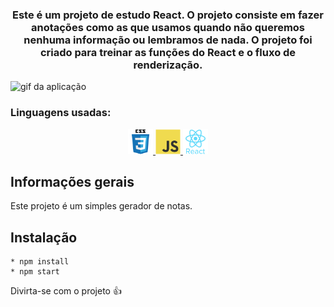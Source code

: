 ﻿<h3 align="center">Este é um projeto de estudo React. O projeto consiste em fazer anotações como as que usamos quando não queremos nenhuma informação ou lembramos de nada. O projeto foi criado para treinar as funções do React e o fluxo de renderização.</h3>

![gif da aplicação](https://github.com/Keven-RM/Readme-s/blob/main/notes.gif)

<h3 align="left">Linguagens usadas:</h3>
<p align="center"> <a href="https://www.w3schools.com/css/" target="_blank"> <img src="https://raw.githubusercontent.com/devicons/devicon/master/icons/css3/css3-original-wordmark.svg" alt="css3" width="40" height="40"/> </a> <a href="https://developer.mozilla.org/en-US/docs/Web/JavaScript" target="_blank"> <img src="https://raw.githubusercontent.com/devicons/devicon/master/icons/javascript/javascript-original.svg" alt="javascript" width="40" height="40"/> </a> <a href="https://reactjs.org/" target="_blank"> <img src="https://raw.githubusercontent.com/devicons/devicon/master/icons/react/react-original-wordmark.svg" alt="react" width="40" height="40"/> </a> </p>

## Informações gerais
Este projeto é um simples gerador de notas.

## Instalação
	* npm install
	* npm start


Divirta-se com o projeto 👍
